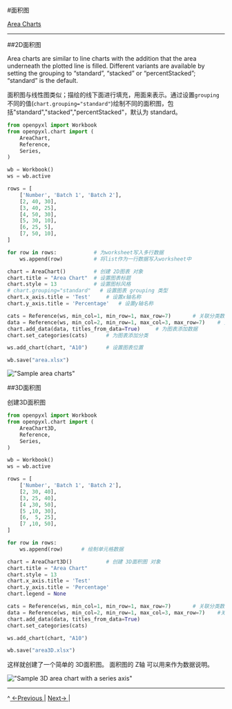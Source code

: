 #面积图

[ Area Charts ](http://docs.uyinn.com/openpyxl.readthedocs.io/en/default/charts/area.html)

----

##2D面积图

Area charts are similar to line charts with the addition that the area underneath the plotted line is filled. Different variants are available by setting the grouping to “standard”, “stacked” or “percentStacked”; “standard” is the default.
 
面积图与线性图类似；描绘的线下面进行填充，用面来表示。通过设置`grouping`不同的值(`chart.grouping="standard"`)绘制不同的面积图，包括"standard","stacked","percentStacked"，默认为 standard。

```python
from openpyxl import Workbook
from openpyxl.chart import (
    AreaChart,
    Reference,
    Series,
)

wb = Workbook()
ws = wb.active

rows = [
    ['Number', 'Batch 1', 'Batch 2'],
    [2, 40, 30],
    [3, 40, 25],
    [4, 50, 30],
    [5, 30, 10],
    [6, 25, 5],
    [7, 50, 10],
]

for row in rows:            # 为worksheet写入多行数据
    ws.append(row)          # 将list作为一行数据写入worksheet中

chart = AreaChart()         # 创建 2D图表 对象
chart.title = "Area Chart"  # 设置图表标题
chart.style = 13            # 设置图标风格
# chart.grouping="standard"   # 设置图表 grouping 类型
chart.x_axis.title = 'Test'     # 设置x轴名称
chart.y_axis.title = 'Percentage'   # 设置y轴名称

cats = Reference(ws, min_col=1, min_row=1, max_row=7)       # 关联分类数据的值
data = Reference(ws, min_col=2, min_row=1, max_col=3, max_row=7)    # 关联构图数据的值
chart.add_data(data, titles_from_data=True)     # 为图表添加数据        
chart.set_categories(cats)      # 为图表添加分类

ws.add_chart(chart, "A10")      # 设置图表位置

wb.save("area.xlsx")
```

!["Sample area charts"](http://docs.uyinn.com/openpyxl.readthedocs.io/en/default/_images/area.png)


##3D面积图

创建3D面积图

```python
from openpyxl import Workbook
from openpyxl.chart import (
    AreaChart3D,
    Reference,
    Series,
)

wb = Workbook()
ws = wb.active

rows = [
    ['Number', 'Batch 1', 'Batch 2'],
    [2, 30, 40],
    [3, 25, 40],
    [4 ,30, 50],
    [5 ,10, 30],
    [6,  5, 25],
    [7 ,10, 50],
]

for row in rows:
    ws.append(row)      # 绘制单元格数据

chart = AreaChart3D()           # 创建 3D面积图 对象           
chart.title = "Area Chart"      
chart.style = 13
chart.x_axis.title = 'Test'
chart.y_axis.title = 'Percentage'
chart.legend = None

cats = Reference(ws, min_col=1, min_row=1, max_row=7)       # 关联分类数据的值
data = Reference(ws, min_col=2, min_row=1, max_col=3, max_row=7)    #关联构图数据的值
chart.add_data(data, titles_from_data=True)
chart.set_categories(cats)

ws.add_chart(chart, "A10")

wb.save("area3D.xlsx")
```


这样就创建了一个简单的 3D面积图。 面积图的 Z轴 可以用来作为数据说明。

!["Sample 3D area chart with a series axis"](http://docs.uyinn.com/openpyxl.readthedocs.io/en/default/_images/area3D.png)

----

^[ <-Previous ]( ./introduction.md )  |  [ Next-> ]( ./bar.md )|
